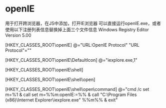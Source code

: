 # openIE
用于打开跨浏览器，在JS中添加，打开IE浏览器
可以直接运行openIE.exe，或者使用以下注册列表信息替换掉上面三个文件信息
Windows Registry Editor Version 5.00

[HKEY_CLASSES_ROOT\openIE]
@="URL:OpenIE Protocol"
"URL Protocol"=""

[HKEY_CLASSES_ROOT\openIE\DefaultIcon]
@="iexplore.exe,1"

[HKEY_CLASSES_ROOT\openIE\shell]

[HKEY_CLASSES_ROOT\openIE\shell\open]

[HKEY_CLASSES_ROOT\openIE\shell\open\command]
@="cmd /c set m=%1 & call set m=%%m:openIE:=%% & call \"C:\\Program Files (x86)\\Internet Explorer\\iexplore.exe\" %%m%% & exit"
